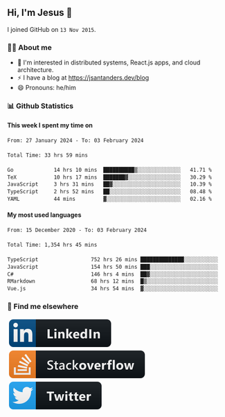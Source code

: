 ## Hi, I'm Jesus 👋

I joined GitHub on `13 Nov 2015`.

<!-- Talking about you -->

### 👨‍💻 About me

- 👦 I'm interested in distributed systems, React.js apps, and cloud architecture.
- ⚡️ I have a blog at <https://jsantanders.dev/blog>
- 😄 Pronouns: he/him

### 📊 Github Statistics

#### This week I spent my time on

<!--START_SECTION:weekly-->

```txt
From: 27 January 2024 - To: 03 February 2024

Total Time: 33 hrs 59 mins

Go             14 hrs 10 mins  ██████████▒░░░░░░░░░░░░░░   41.71 %
TeX            10 hrs 17 mins  ███████▓░░░░░░░░░░░░░░░░░   30.29 %
JavaScript     3 hrs 31 mins   ██▓░░░░░░░░░░░░░░░░░░░░░░   10.39 %
TypeScript     2 hrs 52 mins   ██░░░░░░░░░░░░░░░░░░░░░░░   08.48 %
YAML           44 mins         ▓░░░░░░░░░░░░░░░░░░░░░░░░   02.16 %
```

<!--END_SECTION:weekly-->

#### My most used languages

<!--START_SECTION:alltime-->

```txt
From: 15 December 2020 - To: 03 February 2024

Total Time: 1,354 hrs 45 mins

TypeScript                 752 hrs 26 mins ██████████████░░░░░░░░░░░   55.54 %
JavaScript                 154 hrs 50 mins ███░░░░░░░░░░░░░░░░░░░░░░   11.43 %
C#                         146 hrs 4 mins  ██▓░░░░░░░░░░░░░░░░░░░░░░   10.78 %
RMarkdown                  68 hrs 12 mins  █▒░░░░░░░░░░░░░░░░░░░░░░░   05.03 %
Vue.js                     34 hrs 54 mins  ▓░░░░░░░░░░░░░░░░░░░░░░░░   02.58 %
```

<!--END_SECTION:alltime-->

### 📢 Find me elsewhere

<p>
  <a target="_blank" href="https://linkedin.com/in/jsantanders">
    <img src="https://github.com/jsantanders/jsantanders/blob/master/img/linkedin.svg" alt="LinkedIn" style="vertical-align:top; margin:4px">
  </a>
  
  <a target="_blank" href="https://stackoverflow.com/users/7318331/jesus-santander">
    <img src="https://github.com/jsantanders/jsantanders/blob/master/img/stackoverflow.svg" alt="StackOverflow" style="vertical-align:top; margin:4px">
  </a>
  
  <a target="_blank" href="http://twitter.com/jsantanders">
    <img src="https://github.com/jsantanders/jsantanders/blob/master/img/twitter.svg" alt="Twitter" style="vertical-align:top; margin:4px">
  </a>
</p>
